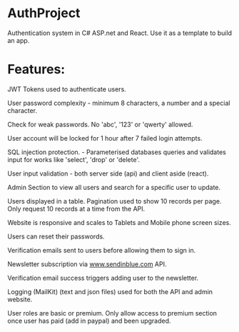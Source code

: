 # AuthProject
Authentication system in C# ASP.net and React. Use it as a template to build an app.

# Features:

JWT Tokens used to authenticate users.

User password complexity - minimum 8 characters, a number and a special character.

Check for weak passwords. No 'abc', '123' or 'qwerty' allowed.

User account will be locked for 1 hour after 7 failed login attempts.

SQL injection protection. - Parameterised databases queries and validates input for works like 'select', 'drop' or 'delete'.

User input validation - both server side (api) and client aside (react).

Admin Section to view all users and search for a specific user to update.

Users displayed in a table. Pagination used to show 10 records per page. Only request 10 records at a time from the API.

Website is responsive and scales to Tablets and Mobile phone screen sizes.

Users can reset their passwords.

Verification emails sent to users before allowing them to sign in.

Newsletter subscription via www.sendinblue.com API.

Verification email success triggers adding user to the newsletter.

Logging (MailKit) (text and json files) used for both the API and admin website.

User roles are basic or premium. Only allow access to premium section once user has paid (add in paypal) and been upgraded.
